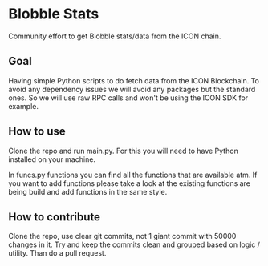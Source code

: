 # Blobble Stats
Community effort to get Blobble stats/data from the ICON chain.

## Goal
Having simple Python scripts to do fetch data from the ICON Blockchain. To avoid any dependency issues we will avoid any packages but the standard ones. So we will use raw RPC calls and won't be using the ICON SDK for example.

## How to use
Clone the repo and run main.py. For this you will need to have Python installed on your machine.

In funcs.py functions you can find all the functions that are available atm. If you want to add functions please take a look at the existing functions are being build and add functions in the same style.

## How to contribute
Clone the repo, use clear git commits, not 1 giant commit with 50000 changes in it. Try and keep the commits clean and grouped based on logic / utility. Than do a pull request.
